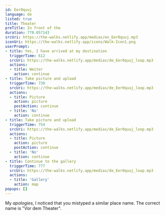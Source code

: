 ```yaml
---
id: Eer0quuj
language: de
listed: true
title: Theater
preTitle: In front of the
duration: 778.057143
srcUri: https://the-walks.netlify.app/medias/en_Eer0quuj.mp3
iconUri: https://the-walks.netlify.app/icons/Walk-Icon1.png
userPrompt:
- title: Yes, I have arrived at my destination
  triggerTime: 612
  srcUri: https://the-walks.netlify.app/medias/de_Eer0quuj_loop.mp3
  actions:
  - title: Weiter
    action: continue
- title: Take picture and upload
  triggerTime: 730
  srcUri: https://the-walks.netlify.app/medias/de_Eer0quuj_loop.mp3
  actions:
  - title: Picture
    action: picture
    postAction: continue
  - title: 'No'
    action: continue
- title: Take picture and upload
  triggerTime: 754
  srcUri: https://the-walks.netlify.app/medias/de_Eer0quuj_loop.mp3
  actions:
  - title: Picture
    action: picture
    postAction: continue
  - title: 'No'
    action: continue
- title: Continue to the gallery
  triggerTime: 777
  srcUri: https://the-walks.netlify.app/medias/de_Eer0quuj_loop.mp3
  actions:
  - title: 'Gallery'
    action: map
popups: []
---
```

My *apologies*, I noticed that you mistyped a similar place name. The correct name is "Vor dem Theater".
